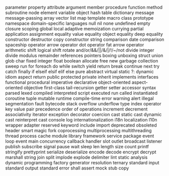 parameter
property
attribute
argument
member
procedure
function
method
subroutine
node
element
variable
object
hash table
dictionary
message
message-passing
array
vector
list
map
template
macro
class
prototype
namespace
domain-specific languages
null
nil
none
undefined
empty
closure
scoping
global
local
adaptive
memoization
currying
partial application
assignment
equality
value equality
object equality
deep equality
constructor
destructor
copy constructor
string comparison
date comparison
spaceship operator
arrow operator
dot operator
fat arrow operator
arithmetic shift
logical shift
rotate
and/or/&&/||/&/|/!/~/not
divide
integer divide
modulus
remainder
references
pointers
boxing
unboxing
struct
union
glob
char
fixed
integer
float
boolean
allocate
free
new
garbage collection
sweep
run
for
foreach
do
while
switch
yield
return
break
continue
next
try
catch
finally
if
elseif
elsif
elif
else
pure
abstract
virtual
static
?:
dynamic
idiom
aspect
return
public
protected
private
inherit
implements
interfaces
functional
procedural
imperative
declarative
object-oriented
aspect-oriented
objective
first-class
tail-recursion
getter
setter
accessor
syntax
parsed
lexed
compiled
interpreted
script
executed
run
called
instantiated
coroutine
tuple
mutable
runtime
compile-time
error
warning
alert
illegal
segmentation
fault
bytecode
stack
overflow
underflow
type
index
operator
key
value
pair
precedence
order of operations
increment
decrement
associativity
iterator
exception
decorator
coercion
cast
static cast
dynamic cast
reinterpret cast
console
log
internationalization
i18n
localization
l10n
wrapper
adapter
reserved
keyword
include
import
deprecated
obsoleted
header
smart
magic
fork
coprocessing
multiprocessing
multithreading
thread
process
cache
module
library
framework
service
package
event loop
event
main
concurrency
callback
handler
slot
outlet
broadcast
listener
publish
subscribe
signal
pause
wait
sleep
len
length
size
count
printf
stringify
prettyprint
serialize
deserialize
encode
decode
encrypt
decrypt
marshall
string
join
split
implode
explode
delimiter
lint
static analysis
dynamic programming
factory
generator
resolution
ternary
standard input
standard output
standard error
shall
assert
mock
stub
copy
